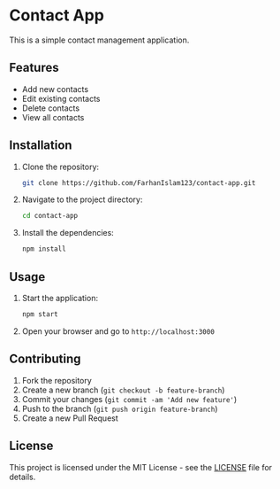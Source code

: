# Contact App

This is a simple contact management application.

## Features

- Add new contacts
- Edit existing contacts
- Delete contacts
- View all contacts

## Installation

1. Clone the repository:
    ```sh
    git clone https://github.com/FarhanIslam123/contact-app.git
    ```
2. Navigate to the project directory:
    ```sh
    cd contact-app
    ```
3. Install the dependencies:
    ```sh
    npm install
    ```

## Usage

1. Start the application:
    ```sh
    npm start
    ```
2. Open your browser and go to `http://localhost:3000`

## Contributing

1. Fork the repository
2. Create a new branch (`git checkout -b feature-branch`)
3. Commit your changes (`git commit -am 'Add new feature'`)
4. Push to the branch (`git push origin feature-branch`)
5. Create a new Pull Request

## License

This project is licensed under the MIT License - see the [LICENSE](LICENSE) file for details.